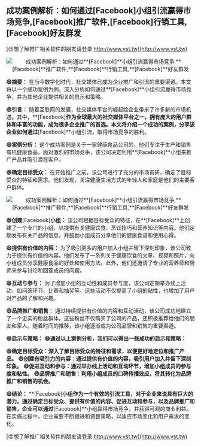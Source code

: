## **成功案例解析：如何通过**[Facebook]**小组引流赢得市场竞争,**[Facebook]**推广软件,**[Facebook]**行销工具,**[Facebook]**好友群发**

[😍想了解推广相关软件的朋友请登录 http://www.vst.tw](http://www.vst.tw)

 <center><img src="https://vst.tw/MP4/tuiguang/png/3.png" alt="成功案例解析：如何通过**[Facebook]**小组引流赢得市场竞争,**[Facebook]**推广软件,**[Facebook]**行销工具,**[Facebook]**好友群发"></center>

**😄摘要：**
在当今数字化时代，社交媒体已成为企业推广和引流的重要渠道。本文将以一个成功案例为例，深入分析如何通过**[Facebook]**小组引流赢得市场竞争，并为其他企业提供相关的启示和策略。

**😄引言：**
随着互联网的发展，社交媒体平台的崛起给企业带来了许多新的市场机遇。其中，**[Facebook]**作为全球最大的社交媒体平台之一，拥有庞大的用户群体和丰富的功能，成为很多企业推广的首选。本文将介绍一个成功的案例，分享该企业如何通过**[Facebook]**小组引流，取得市场竞争的胜利。

**😄案例分析：**
这个成功案例是关于一家健康食品公司的，他们专注于生产和销售有机健康食品。面对激烈的市场竞争，该公司决定利用**[Facebook]**小组来推广产品并吸引潜在客户。

**😄确定目标受众：**
在开始推广之前，该公司进行了充分的市场调研，确定了目标受众的特征和需求。他们发现，关注健康生活方式的年轻人和家庭是他们的主要客户群体。

 <center><img src="https://vst.tw/MP4/tuiguang/png/2.png" alt="成功案例解析：如何通过**[Facebook]**小组引流赢得市场竞争,**[Facebook]**推广软件,**[Facebook]**行销工具,**[Facebook]**好友群发"></center>

**😄创建**[Facebook]**小组：**
该公司根据目标受众的特征，在**[Facebook]**上创建了一个专门的小组，以提供有关健康饮食、烹饪技巧和营养知识等内容。他们定期发布有关产品的信息，并鼓励小组成员分享他们的健康食谱和使用心得。

**😄提供有价值的内容：**
为了吸引更多的用户加入小组并留下深刻印象，该公司致力于提供有价值的内容。他们发布了一系列关于健康饮食的文章、视频和照片，向小组成员分享健康食品的好处和使用方法。此外，他们还邀请了专业的营养师和厨师来参与讨论和回答成员的问题。

**😄互动与参与：**
为了增加小组的互动性和成员参与度，该公司定期举办线上活动，如问答环节、比赛和抽奖等。这些活动不仅提高了小组的粘性，也增加了用户对产品的了解和兴趣。

**😄品牌推广和销售：**
通过持续提供有价值的内容和互动活动，该公司成功地建立了一个忠实的粉丝群体。这些粉丝不仅购买了公司的产品，还积极推荐给他们的朋友和家人。随着时间的推移，该小组逐渐成为公司品牌和销售的重要渠道。

**😄启示与策略：**
**😄通过以上案例分析，我们可以得出一些成功的启示和策略：**

**😄确定目标受众：深入了解目标受众的特征和需求，以便更好地定位和推广产品。**
**😄创建有吸引力的内容：通过提供有价值的内容，吸引用户加入并留下深刻印象。**
**😄促进互动和参与：通过举办线上活动和互动环节，增加小组成员的参与度和粘性。**
**😄品牌推广和销售：利用小组成员的口碑传播效应，将其转化为品牌推广和销售的机会。**

**😄结论：**
**[Facebook]**小组作为一个有效的引流工具，对于企业来说具有巨大的潜力。通过确定目标受众、提供有价值的内容、促进互动和参与，以及品牌推广和销售，企业可以通过**[Facebook]**小组赢得市场竞争，并获得可观的商业利益。在实施过程中，企业需要不断跟进和调整策略，以适应市场变化和用户需求的变化。

[😍想了解推广相关软件的朋友请登录 http://www.vst.tw](http://www.vst.tw)



